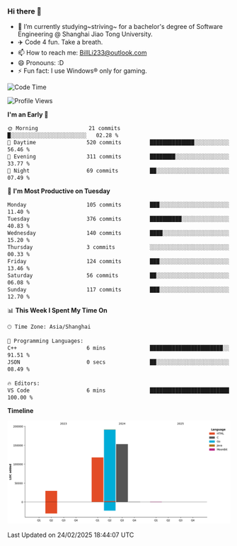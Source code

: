 ### Hi there 👋
- 🌱 I’m currently studying~striving~ for a bachelor's degree of Software Engineering @ Shanghai Jiao Tong University.
- ✈️ Code 4 fun. Take a breath.
- 📫 How to reach me: BillLi233@outlook.com
- 😄 Pronouns: :D
- ⚡ Fun fact: I use Windows® only for gaming.

<!--START_SECTION:waka-->
![Code Time](http://img.shields.io/badge/Code%20Time-427%20hrs%2052%20mins-blue)

![Profile Views](http://img.shields.io/badge/Profile%20Views-1-blue)

**I'm an Early 🐤** 

```text
🌞 Morning                21 commits          █░░░░░░░░░░░░░░░░░░░░░░░░   02.28 % 
🌆 Daytime                520 commits         ██████████████░░░░░░░░░░░   56.46 % 
🌃 Evening                311 commits         ████████░░░░░░░░░░░░░░░░░   33.77 % 
🌙 Night                  69 commits          ██░░░░░░░░░░░░░░░░░░░░░░░   07.49 % 
```
📅 **I'm Most Productive on Tuesday** 

```text
Monday                   105 commits         ███░░░░░░░░░░░░░░░░░░░░░░   11.40 % 
Tuesday                  376 commits         ██████████░░░░░░░░░░░░░░░   40.83 % 
Wednesday                140 commits         ████░░░░░░░░░░░░░░░░░░░░░   15.20 % 
Thursday                 3 commits           ░░░░░░░░░░░░░░░░░░░░░░░░░   00.33 % 
Friday                   124 commits         ███░░░░░░░░░░░░░░░░░░░░░░   13.46 % 
Saturday                 56 commits          ██░░░░░░░░░░░░░░░░░░░░░░░   06.08 % 
Sunday                   117 commits         ███░░░░░░░░░░░░░░░░░░░░░░   12.70 % 
```


📊 **This Week I Spent My Time On** 

```text
🕑︎ Time Zone: Asia/Shanghai

💬 Programming Languages: 
C++                      6 mins              ███████████████████████░░   91.51 % 
JSON                     0 secs              ██░░░░░░░░░░░░░░░░░░░░░░░   08.49 % 

🔥 Editors: 
VS Code                  6 mins              █████████████████████████   100.00 % 
```

**Timeline**

![Lines of Code chart](https://raw.githubusercontent.com/GMH233/GMH233/main/assets/bar_graph.png)


 Last Updated on 24/02/2025 18:44:07 UTC
<!--END_SECTION:waka-->

<!--
**GMH233/GMH233** is a ✨ _special_ ✨ repository because its `README.md` (this file) appears on your GitHub profile.

Here are some ideas to get you started:

- 🔭 I’m currently working on ...
- 🌱 I’m currently learning ...
- 👯 I’m looking to collaborate on ...
- 🤔 I’m looking for help with ...
- 💬 Ask me about ...
- 📫 How to reach me: ...
- 😄 Pronouns: ...
- ⚡ Fun fact: ...
-->
